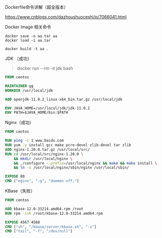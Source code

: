 Dockerfile命令详解（超全版本）

https://www.cnblogs.com/dazhoushuoceshi/p/7066041.html



Docker Image 相关命令

```
docker save -o aa.tar aa
docker load -i aa.tar

docker build -t aa .
```



JDK （成功）

> docker run --rm -it jdk bash

```dockerfile
FROM centos

MAINTAINER gg
WORKDIR /usr/local/jdk

ADD openjdk-11.0.2_linux-x64_bin.tar.gz /usr/local/jdk

ENV JAVA_HOME=/usr/local/jdk/jdk-11.0.2
ENV PATH=$JAVA_HOME/bin:$PATH
```



Nginx（成功）

```dockerfile
FROM centos

RUN ping -c 1 www.baidu.com
RUN yum -y install gcc make pcre-devel zlib-devel tar zlib
ADD nginx-1.20.0.tar.gz /usr/local/src/
RUN cd /usr/local/src/nginx-1.20.0 \
    && mkdir /usr/local/nginx \
    && ./configure --prefix=/usr/local/nginx && make && make install \
    && ln -s /usr/local/nginx/sbin/nginx /usr/local/sbin/ 

EXPOSE 80
CMD ["nginx", "-g", "daemon off;"]
```



KBase（失败）

```dockerfile
FROM centos

ADD kbase-12.0-33214.amd64.rpm /root
RUN rpm -ivh /root/kbase-12.0-33214.amd64.rpm

EXPOSE 4567 4568
CMD ["sh", "/kbase/server/kbase.sh", "-s"]
CMD ["tail", "-f", "/dev/null"]
```

